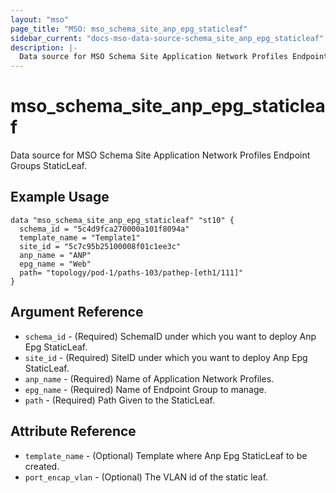 ```yaml
---
layout: "mso"
page_title: "MSO: mso_schema_site_anp_epg_staticleaf"
sidebar_current: "docs-mso-data-source-schema_site_anp_epg_staticleaf"
description: |-
  Data source for MSO Schema Site Application Network Profiles Endpoint Groups StaticLeaf.
---
```


# mso_schema_site_anp_epg_staticleaf #

Data source for MSO Schema Site Application Network Profiles Endpoint Groups StaticLeaf.

## Example Usage ##

```hcl
data "mso_schema_site_anp_epg_staticleaf" "st10" {
  schema_id = "5c4d9fca270000a101f8094a"
  template_name = "Template1"
  site_id = "5c7c95b25100008f01c1ee3c"
  anp_name = "ANP"
  epg_name = "Web"
  path= "topology/pod-1/paths-103/pathep-[eth1/111]"
}
```

## Argument Reference ##

* `schema_id` - (Required) SchemaID under which you want to deploy Anp Epg StaticLeaf.
* `site_id` - (Required) SiteID under which you want to deploy Anp Epg StaticLeaf.
* `anp_name` - (Required) Name of Application Network Profiles.
* `epg_name` - (Required) Name of Endpoint Group to manage.
* `path` - (Required) Path Given to the StaticLeaf.


## Attribute Reference ##

* `template_name` - (Optional) Template where Anp Epg StaticLeaf to be created.
* `port_encap_vlan` - (Optional) The VLAN id of the static leaf.


